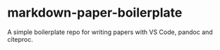 # markdown-paper-boilerplate

A simple boilerplate repo for writing papers with VS Code, pandoc and citeproc.